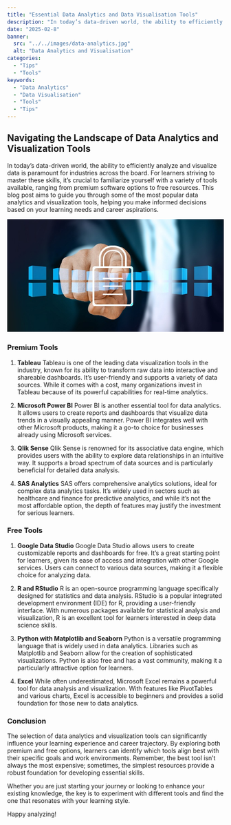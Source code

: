 ```yaml
---
title: "Essential Data Analytics and Data Visualisation Tools"
description: "In today’s data-driven world, the ability to efficiently analyze and visualize data is paramount for industries across the board"
date: "2025-02-8"
banner:
  src: "../../images/data-analytics.jpg"
  alt: "Data Analytics and Visualisation"
categories:
  - "Tips"
  - "Tools"
keywords:
  - "Data Analytics"
  - "Data Visualisation"
  - "Tools"
  - "Tips"
---
```



## Navigating the Landscape of Data Analytics and Visualization Tools

In today’s data-driven world, the ability to efficiently analyze and visualize data is paramount for industries across the board. For learners striving to master these skills, it’s crucial to familiarize yourself with a variety of tools available, ranging from premium software options to free resources. This blog post aims to guide you through some of the most popular data analytics and visualization tools, helping you make informed decisions based on your learning needs and career aspirations.


![This is the alt tag.](../../images/blockchain.jpg "Essential Tools [caption](https://amreshasoomro.netlify.app).")

### Premium Tools

1. **Tableau**
   Tableau is one of the leading data visualization tools in the industry, known for its ability to transform raw data into interactive and shareable dashboards. It’s user-friendly and supports a variety of data sources. While it comes with a cost, many organizations invest in Tableau because of its powerful capabilities for real-time analytics.

2. **Microsoft Power BI**
   Power BI is another essential tool for data analytics. It allows users to create reports and dashboards that visualize data trends in a visually appealing manner. Power BI integrates well with other Microsoft products, making it a go-to choice for businesses already using Microsoft services.

3. **Qlik Sense**
   Qlik Sense is renowned for its associative data engine, which provides users with the ability to explore data relationships in an intuitive way. It supports a broad spectrum of data sources and is particularly beneficial for detailed data analysis. 

4. **SAS Analytics**
   SAS offers comprehensive analytics solutions, ideal for complex data analytics tasks. It’s widely used in sectors such as healthcare and finance for predictive analytics, and while it’s not the most affordable option, the depth of features may justify the investment for serious learners.

### Free Tools

1. **Google Data Studio**
   Google Data Studio allows users to create customizable reports and dashboards for free. It’s a great starting point for learners, given its ease of access and integration with other Google services. Users can connect to various data sources, making it a flexible choice for analyzing data.

2. **R and RStudio**
   R is an open-source programming language specifically designed for statistics and data analysis. RStudio is a popular integrated development environment (IDE) for R, providing a user-friendly interface. With numerous packages available for statistical analysis and visualization, R is an excellent tool for learners interested in deep data science skills.

3. **Python with Matplotlib and Seaborn**
   Python is a versatile programming language that is widely used in data analytics. Libraries such as Matplotlib and Seaborn allow for the creation of sophisticated visualizations. Python is also free and has a vast community, making it a particularly attractive option for learners.

4. **Excel**
   While often underestimated, Microsoft Excel remains a powerful tool for data analysis and visualization. With features like PivotTables and various charts, Excel is accessible to beginners and provides a solid foundation for those new to data analytics.

### Conclusion

The selection of data analytics and visualization tools can significantly influence your learning experience and career trajectory. By exploring both premium and free options, learners can identify which tools align best with their specific goals and work environments. Remember, the best tool isn’t always the most expensive; sometimes, the simplest resources provide a robust foundation for developing essential skills.

Whether you are just starting your journey or looking to enhance your existing knowledge, the key is to experiment with different tools and find the one that resonates with your learning style. 

Happy analyzing!